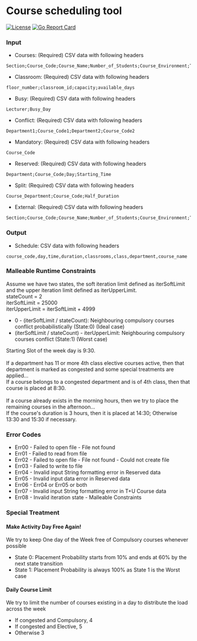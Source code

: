 # Course scheduling tool

[![License](https://img.shields.io/github/license/rhyrak/go-schedule)](LICENSE)
[![Go Report Card](https://goreportcard.com/badge/github.com/rhyrak/go-schedule)](https://goreportcard.com/report/github.com/rhyrak/go-schedule)

### Input

- Courses: (Required) CSV data with following headers

```
Section;Course_Code;Course_Name;Number_of_Students;Course_Environment;T+U;AKTS;Class;Depertmant;Lecturer;Department
```

- Classroom: (Required) CSV data with following headers
```
floor_number;classroom_id;capacity;available_days
```

- Busy: (Required) CSV data with following headers
```
Lecturer;Busy_Day
```

- Conflict: (Required) CSV data with following headers
```
Department1;Course_Code1;Department2;Course_Code2
```

- Mandatory: (Required) CSV data with following headers
```
Course_Code
```

- Reserved: (Required) CSV data with following headers
```
Department;Course_Code;Day;Starting_Time
```

- Split: (Required) CSV data with following headers
```
Course_Department;Course_Code;Half_Duration
```

- External: (Required) CSV data with following headers
```
Section;Course_Code;Course_Name;Number_of_Students;Course_Environment;T+U;AKTS;Class;Department;Lecturer;Starting_Time;Day
```

### Output

- Schedule: CSV data with following headers
```
course_code,day,time,duration,classrooms,class,department,course_name
```

### Malleable Runtime Constraints

Assume we have two states, the soft iteration limit defined as iterSoftLimit and the upper iteration limit defined as iterUpperLimit. </br>
stateCount = 2 </br>
iterSoftLimit = 25000 </br>
iterUpperLimit = iterSoftLimit + 4999 </br>

* 0 - (iterSoftLimit / stateCount): Neighbouring compulsory courses conflict probabilistically          (State:0) (Ideal case)   
* (iterSoftLimit / stateCount) - iterUpperLimit: Neighbouring compulsory courses conflict                          (State:1) (Worst case)

Starting Slot of the week day is 9:30. </br> </br>
If a department has 11 or more 4th class elective courses active, then that department is marked as congested and some special treatments are applied... </br>
If a course belongs to a congested department and is of 4th class, then that course is placed at 8:30. </br> </br>
If a course already exists in the morning hours, then we try to place the remaining courses in the afternoon... </br>
If the course's duration is 3 hours, then it is placed at 14:30; Otherwise 13:30 and 15:30 if necessary.

### Error Codes

* Err00 - Failed to open file - File not found
* Err01 - Failed to read from file
* Err02 - Failed to open file - File not found - Could not create file
* Err03 - Failed to write to file
* Err04 - Invalid input String formatting error in Reserved data
* Err05 - Invalid input data error in Reserved data
* Err06 - Err04 or Err05 or both
* Err07 - Invalid input String formatting error in T+U Course data
* Err08 - Invalid iteration state - Malleable Constraints

### Special Treatment

#### Make Activity Day Free Again!
We try to keep One day of the Week free of Compulsory courses whenever possible

* State 0: Placement Probability starts from 10% and ends at 60% by the next state transition
* State 1: Placement Probability is always 100% as State 1 is the Worst case

#### Daily Course Limit
We try to limit the number of courses existing in a day to distribute the load across the week

* If congested and Compulsory, 4
* If congested and Elective, 5
* Otherwise 3